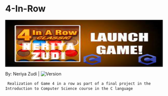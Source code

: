 # 4-In-Row

<img src="https://github.com/NeriyaZudi/4-In-Row/blob/main/pictures%204inRow/4%20in%20row.jpg" align="center"
     alt="logo" width="600" height="150">
     
 By: Neriya Zudi | <img src="https://img.shields.io/badge/Neriya-Programmer-blue" alt="Version" > 
     
     Realization of Game 4 in a row as part of a final project in the Introduction to Computer Science course in the C language
 
